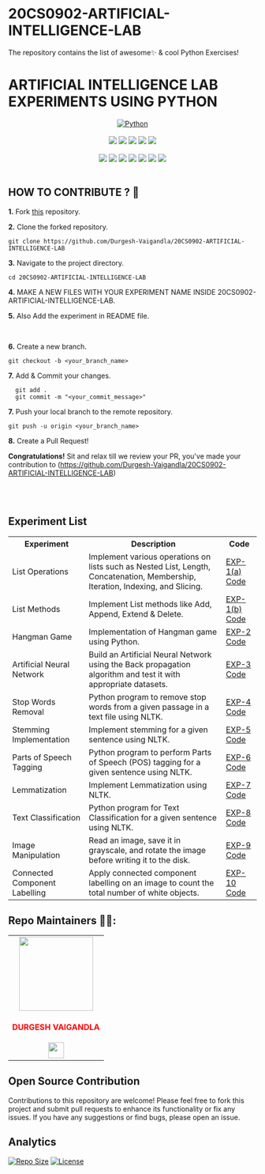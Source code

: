 # 20CS0902-ARTIFICIAL-INTELLIGENCE-LAB
The repository contains the list of awesome✨ &amp; cool Python Exercises!

<h1 style="align=center">ARTIFICIAL INTELLIGENCE LAB EXPERIMENTS USING PYTHON</h1>

<div align="center">
<a href="https://github.com/topics/python"><img alt="Python" src="https://img.shields.io/badge/PYTHON%20-%23E34F26.svg?&style=for-the-badge"/></a>
<br>
<br>
<a href="https://github.com/Durgesh-Vaigandla/20CS0902-ARTIFICIAL-INTELLIGENCE-LAB"><img src="https://badges.frapsoft.com/os/v1/open-source.svg?v=103"></a>
<a href="https://github.com/Durgesh-Vaigandla/20CS0902-ARTIFICIAL-INTELLIGENCE-LAB"><img src="https://img.shields.io/badge/Built%20by-developers%20%3C%2F%3E-0059b3"></a>
<a href="https://github.com/Durgesh-Vaigandla/20CS0902-ARTIFICIAL-INTELLIGENCE-LAB"><img src="https://img.shields.io/static/v1.svg?label=Contributions&message=Welcome&color=yellow"></a>
<a href="https://github.com/Durgesh-Vaigandla/"><img src="https://img.shields.io/badge/Maintained%3F-yes-brightgreen.svg?v=103"></a>
<a href="https://github.com/Durgesh-Vaigandla/20CS0902-ARTIFICIAL-INTELLIGENCE-LAB/blob/main/LICENSE"><img src="https://img.shields.io/badge/license-MIT-blue.svg?v=103"></a>
<br>

<br>
<a href="https://github.com/Durgesh-Vaigandla/20CS0902-ARTIFICIAL-INTELLIGENCE-LAB/graphs/contributors"><img src="https://img.shields.io/github/contributors/Durgesh-Vaigandla/20CS0902-ARTIFICIAL-INTELLIGENCE-LAB?color=brightgreen"></a>
<a href="https://github.com/Durgesh-Vaigandla/20CS0902-ARTIFICIAL-INTELLIGENCE-LAB/stargazers"><img src="https://img.shields.io/github/stars/Durgesh-Vaigandla/20CS0902-ARTIFICIAL-INTELLIGENCE-LAB?color=0059b3"></a>
<a href="https://github.com/Durgesh-Vaigandla/20CS0902-ARTIFICIAL-INTELLIGENCE-LAB/network/members"><img src="https://img.shields.io/github/forks/Durgesh-Vaigandla/20CS0902-ARTIFICIAL-INTELLIGENCE-LAB?color=yellow"></a>
<a href="https://github.com/Durgesh-Vaigandla/20CS0902-ARTIFICIAL-INTELLIGENCE-LAB/issues"><img src="https://img.shields.io/github/issues/Durgesh-Vaigandla/20CS0902-ARTIFICIAL-INTELLIGENCE-LAB?color=0059b3"></a>
<a href="https://github.com/Durgesh-Vaigandla/20CS0902-ARTIFICIAL-INTELLIGENCE-LAB/issues?q=is%3Aissue+is%3Aclosed"><img src="https://img.shields.io/github/issues-closed-raw/Durgesh-Vaigandla/20CS0902-ARTIFICIAL-INTELLIGENCE-LAB?color=yellow"></a>
<a href="https://github.com/Durgesh-Vaigandla/20CS0902-ARTIFICIAL-INTELLIGENCE-LAB/pulls"><img src="https://img.shields.io/github/issues-pr/Durgesh-Vaigandla/20CS0902-ARTIFICIAL-INTELLIGENCE-LAB?color=brightgreen"></a>
<a href="https://github.com/Durgesh-Vaigandla/20CS0902-ARTIFICIAL-INTELLIGENCE-LAB/pulls?q=is%3Apr+is%3Aclosed"><img src="https://img.shields.io/github/issues-pr-closed-raw/Durgesh-Vaigandla/20CS0902-ARTIFICIAL-INTELLIGENCE-LAB?color=0059b3"></a> 

</div>

<br>

## HOW TO CONTRIBUTE ? 👷 

**1.** Fork [this](https://github.com/Durgesh-Vaigandla/20CS0902-ARTIFICIAL-INTELLIGENCE-LAB) repository.

**2.** Clone the forked repository.

```terminal
git clone https://github.com/Durgesh-Vaigandla/20CS0902-ARTIFICIAL-INTELLIGENCE-LAB 
```

**3.** Navigate to the project directory.

```terminal
cd 20CS0902-ARTIFICIAL-INTELLIGENCE-LAB
```

**4.**  MAKE A NEW FILES WITH YOUR EXPERIMENT NAME INSIDE 20CS0902-ARTIFICIAL-INTELLIGENCE-LAB.
<br>

**5.**  Also Add the experiment in README file.
          
 
<br>

**6.** Create a new branch.

```terminal
git checkout -b <your_branch_name>
```

**7.** Add & Commit your changes.

```terminal
  git add .
  git commit -m "<your_commit_message>"
```

**7.** Push your local branch to the remote repository.

```terminal
git push -u origin <your_branch_name>
```

**8.** Create a Pull Request!

**Congratulations!** Sit and relax till we review your PR, you've made your contribution to (https://github.com/Durgesh-Vaigandla/20CS0902-ARTIFICIAL-INTELLIGENCE-LAB) 

<br>

<br>
<h2>Experiment List</h2>
    <table style="width: 100%; border-collapse: collapse;">
        <tr>
            <th>Experiment</th>
            <th>Description</th>
            <th>Code</th>
        </tr>
        <tr>
            <td>List Operations</td>
            <td>Implement various operations on lists such as Nested List, Length, Concatenation, Membership, Iteration, Indexing, and Slicing.</td>
            <td><a href="https://github.com/Durgesh-Vaigandla/20CS0902-ARTIFICIAL-INTELLIGENCE-LAB/blob/main/EXP-1(A).py">EXP-1(a) Code</a></td>
        </tr>
        <tr>
            <td>List Methods</td>
            <td>Implement List methods like Add, Append, Extend & Delete.</td>
            <td><a href="https://github.com/Durgesh-Vaigandla/20CS0902-ARTIFICIAL-INTELLIGENCE-LAB/blob/main/EXP-1(B).py">EXP-1(b) Code</a></td>
        </tr>
        <tr>
            <td>Hangman Game</td>
            <td>Implementation of Hangman game using Python.</td>
            <td><a href="https://github.com/Durgesh-Vaigandla/20CS0902-ARTIFICIAL-INTELLIGENCE-LAB/blob/main/EXP-2.py">EXP-2 Code</a></td>
        </tr>
        <tr>
            <td>Artificial Neural Network</td>
            <td>Build an Artificial Neural Network using the Back propagation algorithm and test it with appropriate datasets.</td>
            <td><a href="https://github.com/Durgesh-Vaigandla/20CS0902-ARTIFICIAL-INTELLIGENCE-LAB/blob/main/EXP-3.py">EXP-3 Code</a></td>
        </tr>
        <tr>
            <td>Stop Words Removal</td>
            <td>Python program to remove stop words from a given passage in a text file using NLTK.</td>
            <td><a href="https://github.com/Durgesh-Vaigandla/20CS0902-ARTIFICIAL-INTELLIGENCE-LAB/blob/main/EXP-4.py">EXP-4 Code</a></td>
        </tr>
        <tr>
            <td>Stemming Implementation</td>
            <td>Implement stemming for a given sentence using NLTK.</td>
            <td><a href="https://github.com/Durgesh-Vaigandla/20CS0902-ARTIFICIAL-INTELLIGENCE-LAB/blob/main/EXP-5.py">EXP-5 Code</a></td>
        </tr>
        <tr>
            <td>Parts of Speech Tagging</td>
            <td>Python program to perform Parts of Speech (POS) tagging for a given sentence using NLTK.</td>
            <td><a href="https://github.com/Durgesh-Vaigandla/20CS0902-ARTIFICIAL-INTELLIGENCE-LAB/blob/main/EXP-6.py">EXP-6 Code</a></td>
        </tr>
        <tr>
            <td>Lemmatization</td>
            <td>Implement Lemmatization using NLTK.</td>
            <td><a href="https://github.com/Durgesh-Vaigandla/20CS0902-ARTIFICIAL-INTELLIGENCE-LAB/blob/main/EXP-7.py">EXP-7 Code</a></td>
        </tr>
        <tr>
            <td>Text Classification</td>
            <td>Python program for Text Classification for a given sentence using NLTK.</td>
            <td><a href="https://github.com/Durgesh-Vaigandla/20CS0902-ARTIFICIAL-INTELLIGENCE-LAB/blob/main/EXP-8.py">EXP-8 Code</a></td>
        </tr>
        <tr>
            <td>Image Manipulation</td>
            <td>Read an image, save it in grayscale, and rotate the image before writing it to the disk.</td>
            <td><a href="https://github.com/Durgesh-Vaigandla/20CS0902-ARTIFICIAL-INTELLIGENCE-LAB/blob/main/EXP-9.py">EXP-9 Code</a></td>
        </tr>
        <tr>
            <td>Connected Component Labelling</td>
            <td>Apply connected component labelling on an image to count the total number of white objects.</td>
            <td><a href="https://github.com/Durgesh-Vaigandla/20CS0902-ARTIFICIAL-INTELLIGENCE-LAB/blob/main/EXP-10.py">EXP-10 Code</a></td>
        </tr>
    </table>

## Repo Maintainers 👷👷:

 
<table>
<tr>
<td align="center"><a href="https://github.com/Durgesh-Vaigandla"><img src="https://avatars.githubusercontent.com/u/150946641?v=4" width=150px height=150px /></a></br> <h4 style="color:red;">DURGESH VAIGANDLA</h4>
<a href="https://www.linkedin.com/in/vaigandladurgesh/"><img src="https://www.freepnglogos.com/uploads/linkedin-logo-design-30.png" width="32px" height="32px"></a></td>
</tr>
</table>

## Open Source Contribution

Contributions to this repository are welcome! Please feel free to fork this project and submit pull requests to enhance its functionality or fix any issues. If you have any suggestions or find bugs, please open an issue.

## Analytics

[![Repo Size](https://img.shields.io/github/repo-size/Durgesh-Vaigandla/20CS0902-ARTIFICIAL-INTELLIGENCE-LAB.svg)](https://github.com/Durgesh-Vaigandla/20CS0902-ARTIFICIAL-INTELLIGENCE-LAB)
[![License](https://img.shields.io/github/license/Durgesh-Vaigandla/20CS0902-ARTIFICIAL-INTELLIGENCE-LAB.svg)](https://github.com/Durgesh-Vaigandla/20CS0902-ARTIFICIAL-INTELLIGENCE-LAB/blob/main/LICENSE)
